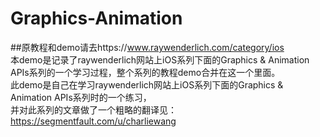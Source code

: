 # Graphics-Animation


##原教程和demo请去https://www.raywenderlich.com/category/ios</br>
本demo是记录了raywenderlich网站上iOS系列下面的Graphics &amp; Animation APIs系列的一个学习过程，整个系列的教程demo合并在这一个里面。</br>
此demo是自己在学习raywenderlich网站上iOS系列下面的Graphics & Animation APIs系列时的一个练习，</br>
并对此系列的文章做了一个粗略的翻译见：https://segmentfault.com/u/charliewang</br>
